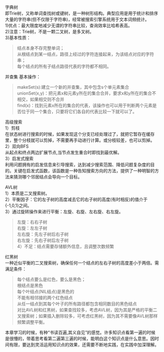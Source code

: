 字典树  
即Trie树，又称单词查找树或键树，是一种树形结构。典型应用是用于统计和排序大量的字符串(但不仅限于字符串)，经常被搜索引擎系统用于文本词频统计。  
1)优点：最大限度地减少无谓的字符串比较，查询效率比哈希表高。  
2)注意：Trie树，不是一颗二叉树，是多叉树。  
3)基本性质：  
>结点本身不存完整单词；  
>从根结点到某一结点，路径上经过的字符连接起来，为该结点对应的字符串；  
>每个结点的所有子结点路径代表的字符都不相同。  


并查集
基本操作：  
>makeSet(s):建立一个新的并查集，其中包含s个单元素集合  
>unionSet(x,y)：把元素x和元素y所在的集合合并，要求x和y所在的集合不相交，如果相交则不合并  
>find(x)：找到元素x所在的集合的代表，该操作也可以用于判断两个元素是否位于同一个集合，只要将它们各自的代表比较一下就可以了。  


高级搜索  
1）剪枝  
在状态树进行搜索的时候，如果发现这个分支已经处理过了，就把它暂存在缓存里，整个分枝就可以剪掉，不需要再手动进行计算。或分枝较差，也可以剪掉。  
2）双向BFS  
从起点和终点两边扩展节点,当节点发生重合时即找到最优解。  
3）启发式搜索  
利用问题拥有的启发信息来引导搜索，达到减少搜索范围、降低问题复杂度的目的。关键在启发式函数，该函数是一种告知搜索方向的方法，提供了一种明智的方法来猜测哪个邻居结点会导向一个目标。  


AVL树  
1）本质是二叉搜索树。  
2）平衡因子：它的左子树的高度减去它的右子树的高度(有时相反)的值介于{-1,0,1}之间。  
3）通过旋转操作来进行平衡：左旋、右旋、左右旋、右左旋。  
>左旋：右右子树  
>右旋：左左子树  
>左右旋：先左子树后右子树  
>右左旋：先右子树后左子树  
4）不足：结点需要存储额外信息，且调整次数频繁  


红黑树  
一种近似平衡的二叉搜索树，确保任何一个结点的左右子树的高度差小于两倍。需满足条件：  
>每个结点要么是红色，要么是黑色；  
>根结点是黑色  
>每个叶结点(NIL结点)是黑色的  
>不能有相邻接的两个红色结点  
>从任一结点到其每个叶子的所有路径都包含相同数目的黑色结点  
对比AVL树和红黑树，如果查找较多，考虑AVL树，因为其是严格的平衡二叉搜索树；如果插入删除较多，可考虑红黑树，因为其不需要像AVL树那样频繁调整平衡。  

本章学习的时候，有种“书读百遍,其义自见”的感觉。许多知识点看第一遍的时候是很懵的，带着思考看第二遍第三遍的时候，能明白这个知识点是什么意思。因时间有限，要达到灵活运用知识点的效果，还需要不断地实践，在实践中加深理解。

